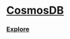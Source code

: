# [CosmosDB](https://learn.microsoft.com/en-us/training/paths/az-204-develop-solutions-that-use-azure-cosmos-db/)

### [Explore](https://learn.microsoft.com/en-us/training/modules/explore-azure-cosmos-db/)
